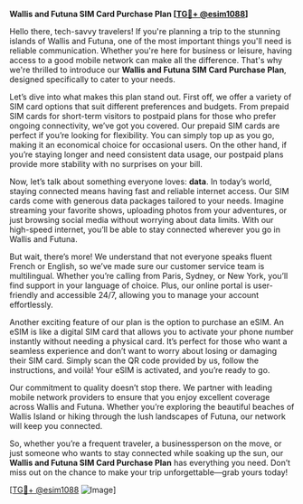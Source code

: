 **Wallis and Futuna SIM Card Purchase Plan [[TG💪+ @esim1088](https://t.me/s/esim1088)]**

Hello there, tech-savvy travelers! If you're planning a trip to the stunning islands of Wallis and Futuna, one of the most important things you'll need is reliable communication. Whether you're here for business or leisure, having access to a good mobile network can make all the difference. That's why we're thrilled to introduce our **Wallis and Futuna SIM Card Purchase Plan**, designed specifically to cater to your needs.

Let’s dive into what makes this plan stand out. First off, we offer a variety of SIM card options that suit different preferences and budgets. From prepaid SIM cards for short-term visitors to postpaid plans for those who prefer ongoing connectivity, we’ve got you covered. Our prepaid SIM cards are perfect if you’re looking for flexibility. You can simply top up as you go, making it an economical choice for occasional users. On the other hand, if you’re staying longer and need consistent data usage, our postpaid plans provide more stability with no surprises on your bill.

Now, let’s talk about something everyone loves: **data**. In today’s world, staying connected means having fast and reliable internet access. Our SIM cards come with generous data packages tailored to your needs. Imagine streaming your favorite shows, uploading photos from your adventures, or just browsing social media without worrying about data limits. With our high-speed internet, you’ll be able to stay connected wherever you go in Wallis and Futuna.

But wait, there’s more! We understand that not everyone speaks fluent French or English, so we’ve made sure our customer service team is multilingual. Whether you’re calling from Paris, Sydney, or New York, you’ll find support in your language of choice. Plus, our online portal is user-friendly and accessible 24/7, allowing you to manage your account effortlessly.

Another exciting feature of our plan is the option to purchase an eSIM. An eSIM is like a digital SIM card that allows you to activate your phone number instantly without needing a physical card. It’s perfect for those who want a seamless experience and don’t want to worry about losing or damaging their SIM card. Simply scan the QR code provided by us, follow the instructions, and voilà! Your eSIM is activated, and you’re ready to go.

Our commitment to quality doesn’t stop there. We partner with leading mobile network providers to ensure that you enjoy excellent coverage across Wallis and Futuna. Whether you’re exploring the beautiful beaches of Wallis Island or hiking through the lush landscapes of Futuna, our network will keep you connected.

So, whether you’re a frequent traveler, a businessperson on the move, or just someone who wants to stay connected while soaking up the sun, our **Wallis and Futuna SIM Card Purchase Plan** has everything you need. Don’t miss out on the chance to make your trip unforgettable—grab yours today!

[[TG💪+ @esim1088](https://t.me/s/esim1088) ![Image](https://i.postimg.cc/Y0z9fWf4/image.png)]